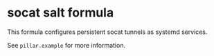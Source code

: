 # socat salt formula

This formula configures persistent socat tunnels as systemd services.

See `pillar.example` for more information.
